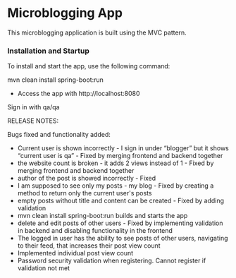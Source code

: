# Microblogging App

This microblogging application is built using the MVC pattern.

### Installation and Startup

To install and start the app, use the following command:

mvn clean install spring-boot:run


* Access the app with http://localhost:8080

Sign in with qa/qa


RELEASE NOTES:

Bugs fixed and functionality added:
* Current user is shown incorrectly - I sign in under “blogger” but it shows “current user is qa” - Fixed by merging frontend and backend together
* the website count is broken - it adds 2 views instead of 1 - Fixed by merging frontend and backend together
* author of the post is showed incorrectly - Fixed 
* I am supposed to see only my posts - my blog - Fixed by creating a method to return only the current user's posts
* empty posts without title and content can be created - Fixed by adding validation
* mvn clean install spring-boot:run builds and starts the app
* delete and edit posts of other users - Fixed by implementing validation in backend and disabling functionality in the frontend
* The logged in user has the ability to see posts of other users, navigating to their feed, that increases their post view count
* Implemented individual post view count
* Password security validation when registering. Cannot register if validation not met



